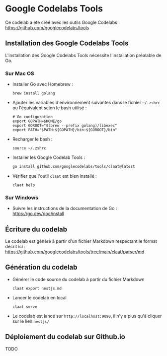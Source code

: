 # Google Codelabs Tools

Ce codelab a été créé avec les outils Google Codelabs : https://github.com/googlecodelabs/tools

## Installation des Google Codelabs Tools

L'installation des Google Codelabs Tools nécessite l'installation préalable de Go.

### Sur Mac OS

- Installer Go avec Homebrew :

    ```
    brew install golang
    ```

- Ajouter les variables d'environnement suivantes dans le fichier `~/.zshrc` ou l'équivalent selon le bash utilisé :

    ```
    # Go configuration
    export GOPATH=$HOME/go
    export GOROOT="$(brew --prefix golang)/libexec"
    export PATH="$PATH:${GOPATH}/bin:${GOROOT}/bin"
    ```

- Recharger le bash :

    ```
    source ~/.zshrc
    ```

- Installer les Google Codelab Tools :

    ```bash
    go install github.com/googlecodelabs/tools/claat@latest
    ```

- Vérifier que l'outil `claat` est bien installé :

    ```
    claat help
    ```

### Sur Windows

- Suivre les instructions de la documentation de Go : https://go.dev/doc/install

## Écriture du codelab

Le codelab est généré à partir d'un fichier Markdown respectant le format décrit ici :
https://github.com/googlecodelabs/tools/tree/main/claat/parser/md

## Génération du codelab

- Générer le code source du codelab à partir du fichier Markdown

    ```
    claat export nestjs.md
    ```

- Lancer le codelab en local

    ```
    claat serve
    ```

- Le codelab est lancé sur `http://localhost:9090`, il n'y a plus qu'à cliquer sur le lien `nestjs/`


## Déploiement du codelab sur Github.io

TODO
